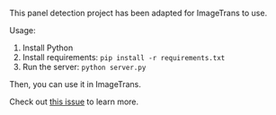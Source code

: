This panel detection project has been adapted for ImageTrans to use.

Usage:

1. Install Python
2. Install requirements: `pip install -r requirements.txt`
3. Run the server: `python server.py`

Then, you can use it in ImageTrans.

Check out [this issue](https://github.com/xulihang/ImageTrans-docs/issues/147) to learn more.